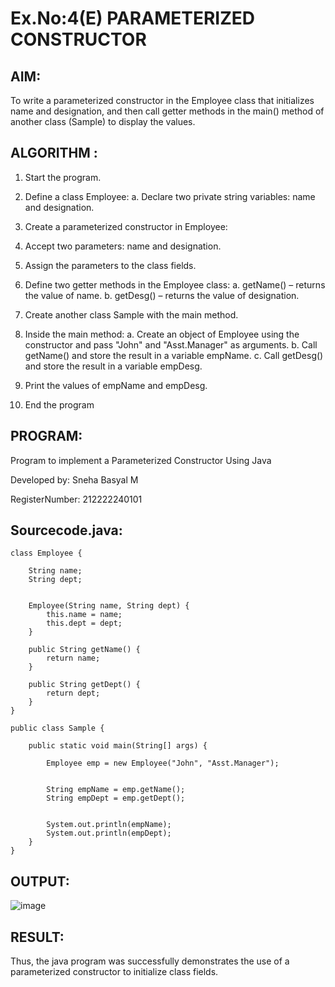 # Ex.No:4(E)  PARAMETERIZED CONSTRUCTOR
## AIM:
To write a parameterized constructor in the Employee class that initializes name and designation, and then call getter methods in the main() method of another class (Sample) to display the values.

## ALGORITHM :

1.	Start the program.
   
2.	Define a class Employee:
    a.	  Declare two private string variables: name and designation.
3.	Create a parameterized constructor in Employee:
4.	Accept two parameters: name and designation.
5.	Assign the parameters to the class fields.
6.	Define two getter methods in the Employee class:
     a.	getName() – returns the value of name.
     b.	getDesg() – returns the value of designation.
7.	Create another class Sample with the main method.
8.	Inside the main method:
     a.	Create an object of Employee using the constructor and pass "John" and "Asst.Manager" as arguments.
     b.	Call getName() and store the result in a variable empName.
     c.	Call getDesg() and store the result in a variable empDesg.
9.	Print the values of empName and empDesg.
10.	End the program


## PROGRAM:

Program to implement a Parameterized Constructor Using Java

Developed by: Sneha Basyal M

RegisterNumber: 212222240101 


## Sourcecode.java:
```
class Employee {

    String name;
    String dept;

    
    Employee(String name, String dept) {
        this.name = name;
        this.dept = dept;
    }

    public String getName() {
        return name;
    }

    public String getDept() {
        return dept;
    }
}

public class Sample {

    public static void main(String[] args) {
      
        Employee emp = new Employee("John", "Asst.Manager");

       
        String empName = emp.getName();
        String empDept = emp.getDept();

       
        System.out.println(empName);
        System.out.println(empDept);
    }
}
```
## OUTPUT:

![image](https://github.com/user-attachments/assets/84db4ad3-a7e8-4ac4-bda5-f6b7171ea8b8)


## RESULT:
Thus, the  java program was successfully demonstrates the use of a parameterized constructor to initialize class fields.

 


